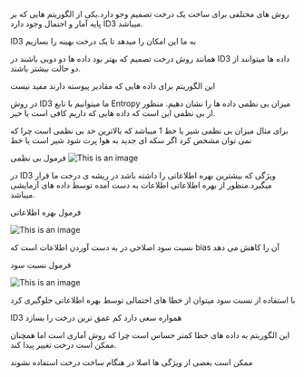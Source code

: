 روش های مختلفی برای ساخت یک درخت تصمیم وجو دارد.یکی از الگوریتم هایی که بر پایه آمار و احتمال وجود دارد ID3 میباشد.

ID3 به ما این امکان را میدهد تا یک درخت بهینه را بسازیم

همانند روش درخت تصمیم که بهتر بود داده ها دو دویی باشند در ID3 داده ها میتوانند از دو حالت بیشتر باشند.

این الگوریتم برای داده هایی که مقادیر پیوسته دارند مفید نیست

در روش ID3 ما میتوانیم با تابع Entropy میزان بی نظمی داده ها را نشان دهیم. منظور از بی نظمی این است که داده هایی که داریم کافی است یا خیر.

برای مثال میزان بی نظمی شیر یا خط 1 میباشد که بالاترین حد بی نظمی است چرا که نمی توان مشخص کرد اگر سکه ای جدید به هوا پرت شود شیر است یا خط

فرمول بی نظمی  ![This is an image](https://lh3.googleusercontent.com/d3AFQTL7_v-0FSoJE1zCW-OcsA2tweY45moJex-31KPN_QJVKSVkhTLEdDyHtldytIQS7-LOL2rv47FPasvQ656xIT83hFqrEsI3SYrW_4tgJMx6RRC4wRYMynHZJuWGqueGWI0r)

در ID3 ویژگی که بیشترین بهره اطلاعاتی را داشته باشد در ریشه ی درخت ما قرار میگیرد.منظور از بهره اطلاعاتی اطلاعات به دست آمده توسط داده های آزمایشی میباشد.

فرمول بهره اطلاعاتی

![This is an image](https://miro.medium.com/max/700/0*2CpXDgzKNzeJ3Tix.png)

نسبت سود اصلاحی در به دست آوردن اطلاعات است که bias آن را کاهش می دهد

فرمول نسبت سود

![This is an image](https://images.slideplayer.com/17/5375663/slides/slide_22.jpg)

با استفاده از نسبت سود میتوان از خطا های احتمالی توسط بهره اطلاعاتی جلوگیری کرد

ID3 همواره سعی دارد کم عمق ترین درخت را بسازد

این الگوریتم به داده های خطا کمتر حساس است چرا که روش آماری است اما همچنان ممکن است درخت تغییر پیدا کند.

ممکن است بعضی از ویژگی ها اصلا در هنگام ساخت درخت استفاده نشوند
